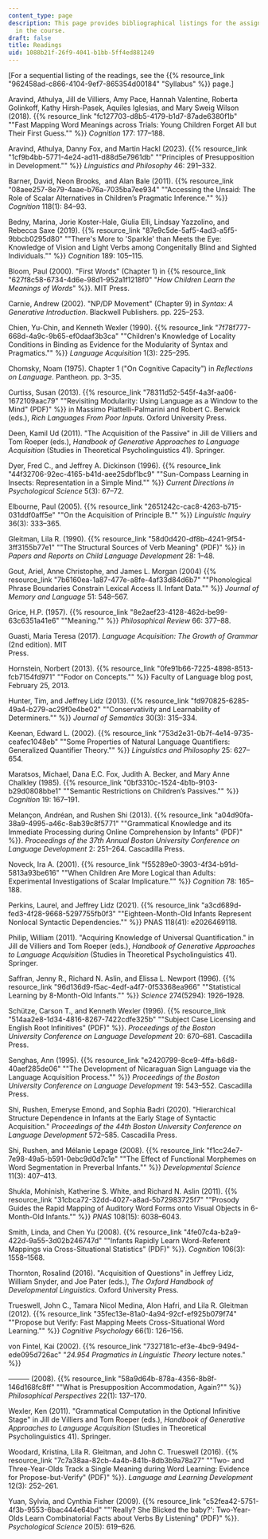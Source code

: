 ```yaml
---
content_type: page
description: This page provides bibliographical listings for the assigned readings
  in the course.
draft: false
title: Readings
uid: 1088b21f-26f9-4041-b1bb-5ff4ed881249
---
```

\[For a sequential listing of the readings, see the {{% resource_link "962458ad-c866-4104-9ef7-865354d00184" "Syllabus" %}} page.\]

Aravind, Athulya, Jill de Villiers, Amy Pace, Hannah Valentine, Roberta Golinkoff, Kathy Hirsh-Pasek, Aquiles Iglesias, and Mary Sweig Wilson (2018). {{% resource_link "fc127703-d8b5-4179-b1d7-87ade6380f1b" "\"Fast Mapping Word Meanings across Trials: Young Children Forget All but Their First Guess.\"" %}} *Cognition* 177: 177–188.

Aravind, Athulya, Danny Fox, and Martin Hackl (2023). {{% resource_link "1cf9b4bb-5771-4e24-ad11-d88d5e7961db" "\"Principles of Presupposition in Development.\"" %}} *Linguistics and Philosophy* 46: 291–332.

Barner, David, Neon Brooks,  and Alan Bale (2011). {{% resource_link "08aee257-8e79-4aae-b76a-7035ba7ee934" "\"Accessing the Unsaid: The Role of Scalar Alternatives in Children’s Pragmatic Inference.\"" %}} *Cognition* 118(1): 84–93.

Bedny, Marina, Jorie Koster-Hale, Giulia Elli, Lindsay Yazzolino, and Rebecca Saxe (2019). {{% resource_link "87e9c5de-5af5-4ad3-a5f5-9bbcb0295d80" "\"There's More to 'Sparkle' than Meets the Eye: Knowledge of Vision and Light Verbs among Congenitally Blind and Sighted Individuals.\"" %}} *Cognition* 189: 105–115. 

Bloom, Paul (2000). "First Words" (Chapter 1) in {{% resource_link "627f8c58-6734-4d6e-98d1-952a1f1218f0" "*How Children Learn the Meanings of Words*" %}}. MIT Press.

Carnie, Andrew (2002). "NP/DP Movement" (Chapter 9) in *Syntax: A Generative Introduction*. Blackwell Publishers. pp. 225–253.

Chien, Yu-Chin, and Kenneth Wexler (1990). {{% resource_link "7f78f777-668d-4a9c-9b65-ef0daaf3b3ca" "\"Children's Knowledge of Locality Conditions in Binding as Evidence for the Modularity of Syntax and Pragmatics.\"" %}} *Language Acquisition* 1(3): 225–295.

Chomsky, Noam (1975). Chapter 1 ("On Cognitive Capacity") in *Reflections on Language*. Pantheon. pp. 3–35.

Curtiss, Susan (2013). {{% resource_link "78311d52-545f-4a3f-aa06-1672109aac79" "\"Revisiting Modularity: Using Language as a Window to the Mind\" (PDF)" %}} in Massimo Piattelli-Palmarini and Robert C. Berwick (eds.), *Rich Languages From Poor Inputs.* Oxford University Press.

Deen, Kamil Ud (2011). "The Acquisition of the Passive" in Jill de Villiers and Tom Roeper (eds.), *Handbook of Generative Approaches to Language Acquisition* (Studies in Theoretical Psycholinguistics 41). Springer.

Dyer, Fred C., and Jeffrey A. Dickinson (1996). {{% resource_link "44f32706-92ec-4165-b41d-aee25dbf1bc9" "\"Sun-Compass Learning in Insects: Representation in a Simple Mind.\"" %}} *Current Directions in Psychological Science* 5(3): 67–72.

Elbourne, Paul (2005). {{% resource_link "2651242c-cac8-4263-b715-031ddf0aff5e" "\"On the Acquisition of Principle B.\"" %}} *Linguistic Inquiry* 36(3): 333–365.

Gleitman, Lila R. (1990). {{% resource_link "58d0d420-df8b-4241-9f54-3ff3155b77e1" "\"The Structural Sources of Verb Meaning\" (PDF)" %}} in *Papers and Reports on Child Language Development* 28: 1–48.

Gout, Ariel, Anne Christophe, and James L. Morgan (2004) {{% resource_link "7b6160ea-1a87-477e-a8fe-4af33d84d6b7" "\"Phonological Phrase Boundaries Constrain Lexical Access II. Infant Data.\"" %}} *Journal of Memory and Language* 51: 548–567.

Grice, H.P. (1957). {{% resource_link "8e2aef23-4128-462d-be99-63c6351a41e6" "\"Meaning.\"" %}} *Philosophical Review* 66: 377–88.

Guasti, Maria Teresa (2017). *Language Acquisition: The Growth of Grammar* (2nd edition). MIT                                          
Press.

Hornstein, Norbert (2013). {{% resource_link "0fe91b66-7225-4898-8513-fcb7154fd971" "\"Fodor on Concepts.\"" %}} Faculty of Language blog post, February 25, 2013.

Hunter, Tim, and Jeffrey Lidz (2013). {{% resource_link "fd970825-6285-49a4-b279-ac29f0e4be02" "\"Conservativity and Learnability of Determiners.\"" %}} *Journal of Semantics* 30(3): 315–334.

Keenan, Edward L. (2002). {{% resource_link "753d2e31-0b7f-4e14-9735-ceafec1048eb" "\"Some Properties of Natural Language Quantifiers: Generalized Quantifier Theory.\"" %}} *Linguistics and Philosophy* 25: 627–654.

Maratsos, Michael, Dana E.C. Fox, Judith A. Becker, and Mary Anne Chalkley (1985). {{% resource_link "0bf3310c-1524-4b1b-9103-b29d0808bbe1" "\"Semantic Restrictions on Children’s Passives.\"" %}} *Cognition* 19: 167–191.

Melançon, Andréan, and Rushen Shi (2013). {{% resource_link "a04d90fa-38a9-4995-a46c-8ab39c8f5771" "\"Grammatical Knowledge and its Immediate Processing during Online Comprehension by Infants\" (PDF)" %}}. *Proceedings of the 37th Annual Boston University Conference on Language Development* 2: 251–264. Cascadilla Press.

Noveck, Ira A. (2001). {{% resource_link "f55289e0-3903-4f34-b91d-5813a93be616" "\"When Children Are More Logical than Adults: Experimental Investigations of Scalar Implicature.\"" %}} *Cognition* 78: 165–188.

Perkins, Laurel, and Jeffrey Lidz (2021). {{% resource_link "a3cd689d-fed3-4f28-9668-5297755fb0f3" "\"Eighteen-Month-Old Infants Represent Nonlocal Syntactic Dependencies.\"" %}} PNAS 118(41): e2026469118.

Philip, William (2011). "Acquiring Knowledge of Universal Quantification." in Jill de Villiers and Tom Roeper (eds.), *Handbook of Generative Approaches to Language Acquisition* (Studies in Theoretical Psycholinguistics 41). Springer.

Saffran, Jenny R., Richard N. Aslin, and Elissa L. Newport (1996). {{% resource_link "96d136d9-f5ac-4edf-a4f7-0f53368ea966" "\"Statistical Learning by 8-Month-Old Infants.\"" %}} *Science* 274(5294): 1926–1928. 

Schütze, Carson T., and Kenneth Wexler (1996). {{% resource_link "514aa2e8-1d34-4816-8267-7422cdfe325b" "\"Subject Case Licensing and English Root Infinitives\" (PDF)" %}}. *Proceedings of the Boston University* *Conference on Language Development* 20: 670–681. Cascadilla Press.

Senghas, Ann (1995). {{% resource_link "e2420799-8ce9-4ffa-b6d8-40aef285de06" "\"The Development of Nicaraguan Sign Language via the Language Acquisition Process.\"" %}} *Proceedings of the Boston University* *Conference on Language Development* 19: 543–552. Cascadilla Press.

Shi, Rushen, Emeryse Emond, and Sophia Badri (2020). "Hierarchical Structure Dependence in Infants at the Early Stage of Syntactic Acquisition." *Proceedings of the 44th Boston University Conference on Language Development* 572–585. Cascadilla Press.

Shi, Rushen, and Mélanie Lepage (2008). {{% resource_link "f1cc24e7-7e98-49a5-b591-0ebc9d0d7c1e" "\"The Effect of Functional Morphemes on Word Segmentation in Preverbal Infants.\"" %}} *Developmental Science* 11(3): 407–413. 

Shukla, Mohinish, Katherine S. White, and Richard N. Aslin (2011). {{% resource_link "31cbca72-32dd-4027-a8ad-5b72983725f7" "\"Prosody Guides the Rapid Mapping of Auditory Word Forms onto Visual Objects in 6-Month-Old Infants.\"" %}} *PNAS* 108(15): 6038–6043.

Smith, Linda, and Chen Yu (2008). {{% resource_link "4fe07c4a-b2a9-422d-9a55-3d02b246747d" "\"Infants Rapidly Learn Word-Referent Mappings via Cross-Situational Statistics\" (PDF)" %}}. *Cognition* 106(3): 1558–1568.

Thornton, Rosalind (2016). "Acquisition of Questions" in Jeffrey Lidz, William Snyder, and Joe Pater (eds.), *The Oxford Handbook of Developmental Linguistics*. Oxford University Press.

Trueswell, John C., Tamara Nicol Medina, Alon Hafri, and Lila R. Gleitman (2012). {{% resource_link "35fec13e-81a0-4a94-92cf-ef925b079f74" "\"Propose but Verify: Fast Mapping Meets Cross-Situational Word Learning.\"" %}} *Cognitive Psychology* 66(1): 126–156.

von Fintel, Kai (2002). {{% resource_link "7327181c-ef3e-4bc9-9494-ede095d726ac" "*24.954 Pragmatics in Linguistic Theory* lecture notes." %}}

——— (2008). {{% resource_link "58a9d64b-878a-4356-8b8f-146d168fc8ff" "\"What is Presupposition Accommodation, Again?\"" %}} *Philosophical Perspectives* 22(1): 137–170.

Wexler, Ken (2011). "Grammatical Computation in the Optional Infinitive Stage" in Jill de Villiers and Tom Roeper (eds.), *Handbook of Generative Approaches to Language Acquisition* (Studies in Theoretical Psycholinguistics 41). Springer.

Woodard, Kristina, Lila R. Gleitman, and John C. Trueswell (2016). {{% resource_link "7c7a38aa-82cb-4a4b-841b-8db3b9a78a27" "\"Two- and Three-Year-Olds Track a Single Meaning during Word Learning: Evidence for Propose-but-Verify\" (PDF)" %}}. *Language and Learning Development* 12(3): 252–261.

Yuan, Sylvia, and Cynthia Fisher (2009). {{% resource_link "c52fea42-5751-4f3b-9553-6bac444e64bd" "\"'Really? She Blicked the baby?': Two-Year-Olds Learn Combinatorial Facts about Verbs By Listening\" (PDF)" %}}. *Psychological Science* 20(5): 619–626.